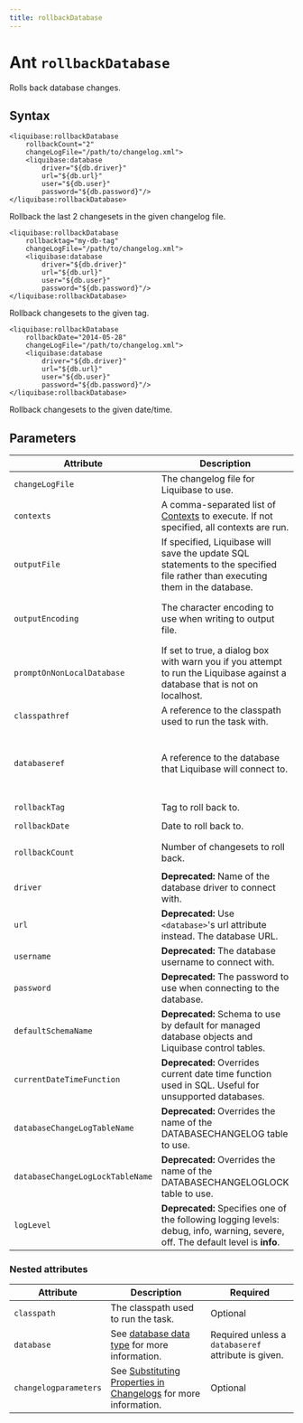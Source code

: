 ```yaml
---
title: rollbackDatabase
---
```


<h1>Ant <code>rollbackDatabase</code></h1>
<p>Rolls back database changes.</p>
<h2 id="syntax">Syntax</h2><pre xml:space="preserve">
<code class="language-xml" data-lang="xml">&lt;liquibase:rollbackDatabase  
    rollbackCount="2"  
    changeLogFile="/path/to/changelog.xml"&gt;  
    &lt;liquibase:database  
        driver="${db.driver}"  
        url="${db.url}"  
        user="${db.user}"  
        password="${db.password}"/&gt;  
&lt;/liquibase:rollbackDatabase&gt;</code></pre>
<p>Rollback the last 2 changesets in the given changelog file.</p><pre xml:space="preserve">
<code class="language-xml" data-lang="xml">&lt;liquibase:rollbackDatabase  
    rollbacktag="my-db-tag"  
    changeLogFile="/path/to/changelog.xml"&gt;  
    &lt;liquibase:database  
        driver="${db.driver}"  
        url="${db.url}"  
        user="${db.user}"  
        password="${db.password}"/&gt;  
&lt;/liquibase:rollbackDatabase&gt;</code></pre>
<p>Rollback changesets to the given tag.</p><pre xml:space="preserve">
<code class="language-xml" data-lang="xml">&lt;liquibase:rollbackDatabase  
    rollbackDate="2014-05-28"  
    changeLogFile="/path/to/changelog.xml"&gt;  
    &lt;liquibase:database  
        driver="${db.driver}"  
        url="${db.url}"  
        user="${db.user}"  
        password="${db.password}"/&gt;  
&lt;/liquibase:rollbackDatabase&gt;</code></pre>
<p>Rollback changesets to the given date/time.</p>
<h2 id="parameters">Parameters</h2>
<table>
    <thead>
        <tr>
            <th style="width: 40%">Attribute</th>
            <th>Description</th>
            <th>Required</th>
        </tr>
    </thead>
    <tbody>
        <tr>
            <td><code>changeLogFile</code>
            </td>
            <td>
                The changelog file for Liquibase to use.
            </td>
            <td>Yes</td>
        </tr>
        <tr>
            <td><code>contexts</code>
            </td>
            <td>
                A comma-separated list of <a href="https://docs.liquibase.com/concepts/changelogs/attributes/contexts.html">Contexts</a> to execute. If not specified, all contexts are run.
            </td>
            <td>No</td>
        </tr>
        <tr>
            <td><code>outputFile</code>
            </td>
            <td>
                If specified, Liquibase will save the update SQL statements to the specified file rather than executing them in the database.
            </td>
            <td>No</td>
        </tr>
        <tr>
            <td><code>outputEncoding</code>
            </td>
            <td>
                The character encoding to use when writing to output file.
            </td>
            <td>No; defaults to system encoding.</td>
        </tr>
        <tr>
            <td><code>promptOnNonLocalDatabase</code>
            </td>
            <td>
                If set to true, a dialog box with warn you if you attempt to run the Liquibase against a database that is not on localhost.
            </td>
            <td>No; default is false.</td>
        </tr>
        <tr>
            <td><code>classpathref</code>
            </td>
            <td>
                A reference to the classpath used to run the task with.
            </td>
            <td>No</td>
        </tr>
        <tr>
            <td><code>databaseref</code>
            </td>
            <td>
                A reference to the database that Liquibase will connect to.
            </td>
            <td>Yes, unless a nested <code>&lt;database&gt;</code> element is present.</td>
        </tr>
        <tr>
            <td><code>rollbackTag</code>
            </td>
            <td>Tag to roll back to.</td>
            <td rowspan="3">Exactly one of these attributes must be provided.</td>
        </tr>
        <tr>
            <td><code>rollbackDate</code>
            </td>
            <td>Date to roll back to.</td>
        </tr>
        <tr>
            <td><code>rollbackCount</code>
            </td>
            <td>Number of changesets to roll back.</td>
        </tr>
        <tr>
            <td><code>driver</code>
            </td>
            <td>
                <b>Deprecated:</b> Name of the database driver to connect with.
            </td>
            <td>No</td>
        </tr>
        <tr>
            <td><code>url</code>
            </td>
            <td>
                <b>Deprecated:</b> Use <code>&lt;database&gt;</code>'s url attribute instead. The database URL.
            </td>
            <td>No</td>
        </tr>
        <tr>
            <td><code>username</code>
            </td>
            <td>
                <b>Deprecated:</b> The database username to connect with.
            </td>
            <td>No</td>
        </tr>
        <tr>
            <td><code>password</code>
            </td>
            <td>
                <b>Deprecated:</b> The password to use when connecting to the database.
            </td>
            <td>No</td>
        </tr>
        <tr>
            <td><code>defaultSchemaName</code>
            </td>
            <td>
                <b>Deprecated:</b> Schema to use by default for managed database objects and Liquibase control tables.
            </td>
            <td>No</td>
        </tr>
        <tr>
            <td><code>currentDateTimeFunction</code>
            </td>
            <td>
                <b>Deprecated:</b> Overrides current date time function used in SQL. Useful for unsupported databases.
            </td>
            <td>No</td>
        </tr>
        <tr>
            <td><code>databaseChangeLogTableName</code>
            </td>
            <td>
                <b>Deprecated:</b> Overrides the name of the DATABASECHANGELOG table to use.
            </td>
            <td>No</td>
        </tr>
        <tr>
            <td><code>databaseChangeLogLockTableName</code>
            </td>
            <td>
                <b>Deprecated:</b> Overrides the name of the DATABASECHANGELOGLOCK table to use.
            </td>
            <td>No</td>
        </tr>
        <tr>
            <td><code>logLevel</code>
            </td>
            <td>
                <b>Deprecated:</b> Specifies one of the following logging levels: debug, info, warning, severe, off. The default level is <b>info</b>.
            </td>
            <td>No</td>
        </tr>
    </tbody>
</table>
<h3>Nested attributes</h3>
<table>
    <thead>
        <tr>
            <th style="width: 30%;">Attribute
            </th>
            <th>Description</th>
            <th>Required</th>
        </tr>
    </thead>
    <tbody>
        <tr>
            <td><code>classpath</code>
            </td>
            <td>
                The classpath used to run the task.
            </td>
            <td>Optional</td>
        </tr>
        <tr>
            <td><code>database</code>
            </td>
            <td>
                See <a href="/extensions-integrations/directory/integration-docs/ant/">database data type</a> for more information.
            </td>
            <td>Required unless a <code>databaseref</code> attribute is given.</td>
        </tr>
        <tr>
            <td><code>changelogparameters</code>
            </td>
            <td>
                See <a href="https://docs.liquibase.com/concepts/changelogs/property-substitution.html">Substituting Properties in Changelogs</a> for more information.
            </td>
            <td>Optional</td>
        </tr>
    </tbody>
</table>

